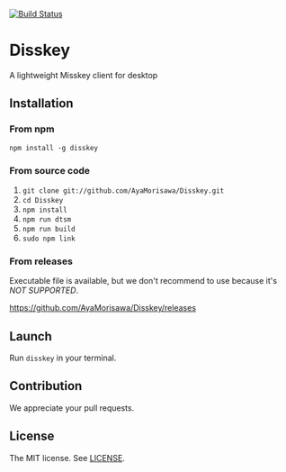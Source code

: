 [![Build Status](https://travis-ci.org/AyaMorisawa/Disskey.svg?branch=master)](https://travis-ci.org/AyaMorisawa/Disskey)

Disskey
====

A lightweight Misskey client for desktop

## Installation

### From npm
```
npm install -g disskey
```

### From source code
1. `git clone git://github.com/AyaMorisawa/Disskey.git`
2. `cd Disskey`
3. `npm install`
4. `npm run dtsm`
5. `npm run build`
6. `sudo npm link`

### From releases
Executable file is available, but we don't recommend to use because it's *NOT SUPPORTED*.

https://github.com/AyaMorisawa/Disskey/releases

## Launch
Run `disskey` in your terminal.

## Contribution
We appreciate your pull requests.

## License
The MIT license.
See [LICENSE](LICENSE).
